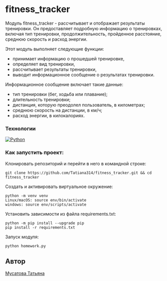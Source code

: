 # fitness_tracker

Модуль fitness_tracker - рассчитывает и отображает результаты тренировки. Он предоставляет подробную информацию о тренировках, включая тип тренировки, продолжительность, пройденное расстояние, среднюю скорость и расход энергии.

Этот модуль выполняет следующие функции:
- принимает информацию о прошедшей тренировке,
- определяет вид тренировки,
- рассчитывает результаты тренировки,
- выводит информационное сообщение о результатах тренировки.

Информационное сообщение включает такие данные:
- тип тренировки (бег, ходьба или плавание);
- длительность тренировки;
- дистанция, которую преодолел пользователь, в километрах;
- среднюю скорость на дистанции, в км/ч;
- расход энергии, в килокалориях.

### Технологии
[![Python](https://img.shields.io/badge/-Python3.9-464646?style=flat&logo=Python&logoColor=ffffff&color=043A6B)](https://www.python.org/)


### Как запустить проект:
Клонировать репозиторий и перейти в него в командной строке:
```
git clone https://github.com/Tatiana314/fitness_tracker.git && cd fitness_tracker 
```
Cоздать и активировать виртуальное окружение:
```
python -m venv venv
Linux/macOS: source env/bin/activate
windows: source env/scripts/activate
```
Установить зависимости из файла requirements.txt:
```
python -m pip install --upgrade pip
pip install -r requirements.txt
```
Запуск модуля:
```
python homework.py
```

## Автор
[Мусатова Татьяна](https://github.com/Tatiana314)

